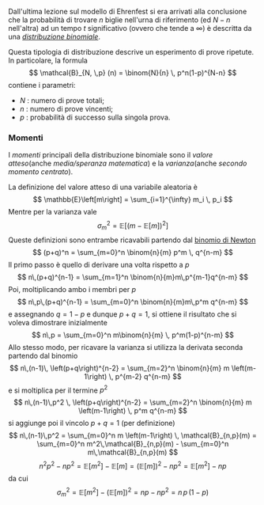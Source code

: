Dall'ultima lezione sul modello di Ehrenfest si era arrivati alla conclusione che la probabilità di trovare $n$ biglie nell'urna di riferimento (ed $N-n$ nell'altra) ad un tempo $t$ significativo (ovvero che tende a $\infty$) è descritta da una [_distribuzione binomiale_](https://it.wikipedia.org/wiki/Distribuzione_binomiale). 

Questa tipologia di distribuzione descrive un esperimento di prove ripetute. In particolare, la formula
$$ \mathcal{B}_{N, \,p} (n) = \binom{N}{n} \, p^n(1-p)^{N-n} $$
contiene i parametri:
- $N$ : numero di prove totali;
- $n$ : numero di prove vincenti;
- $p$ : probabilità di successo sulla singola prova.

### Momenti
I _momenti_ principali della distribuzione binomiale sono il _valore atteso_(anche _media/speranza matematica_) e la _varianza_(anche _secondo momento centrato_).

La definizione del valore atteso di una variabile aleatoria è 
$$ \mathbb{E}\left[m\right] = \sum_{i=1}^{\infty} m_i \, p_i $$
Mentre per la varianza vale
$$ \sigma_{m}^2 = \mathbb{E} \left[ (m - \mathbb{E}\left[ m \right])^2 \right] $$
Queste definizioni sono entrambe ricavabili partendo dal [binomio di Newton](https://it.wikipedia.org/wiki/Teorema_binomiale) 
$$ (p+q)^n = \sum_{m=0}^n \binom{n}{m} p^m \, q^{n-m} $$
Il primo passo è quello di derivare una volta rispetto a $p$
$$ n\,(p+q)^{n-1} = \sum_{m=1}^n \binom{n}{m}m\,p^{m-1}q^{n-m} $$
Poi, moltiplicando ambo i membri per $p$
$$ n\,p\,(p+q)^{n-1} = \sum_{m=0}^n \binom{n}{m}m\,p^m q^{n-m} $$
e assegnando $q = 1-p$ e dunque $p+q=1$, si ottiene il risultato che si voleva dimostrare inizialmente
$$ n\,p = \sum_{m=0}^n m\binom{n}{m} \, p^m(1-p)^{n-m} $$
Allo stesso modo, per ricavare la varianza si utilizza la derivata seconda partendo dal binomio 
$$ n\,(n-1)\, \left(p+q\right)^{n-2} = \sum_{m=2}^n \binom{n}{m} m \left(m-1\right) \, p^{m-2} q^{n-m} $$
e si moltiplica per il termine $p^2$ 
$$ n\,(n-1)\,p^2 \, \left(p+q\right)^{n-2} = \sum_{m=2}^n \binom{n}{m} m \left(m-1\right) \, p^m q^{n-m} $$
si aggiunge poi il vincolo $p+q=1$ (per definizione)
$$ n\,(n-1)\,p^2 = \sum_{m=0}^n m \left(m-1\right) \, \mathcal{B}_{n,p}(m) = \sum_{m=0}^n m^2\,\mathcal{B}_{n,p}(m) - \sum_{m=0}^n m\,\mathcal{B}_{n,p}(m) $$
$$ n^2p^2 - np^2 = \mathbb{E}\left[m^2\right] - \mathbb{E}\left[m\right] 
= \left(\mathbb{E}\left[m\right]\right)^2 - np^2 = \mathbb{E}\left[m^2\right] - np
$$
da cui 
$$ \sigma_m^2 = \mathbb{E}\left[m^2\right] - \left(\mathbb{E}\left[m\right]\right)^2 = np - np^2 = n\,p\,(1-p) $$




